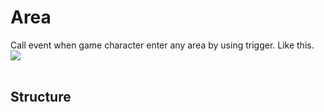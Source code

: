 # Area
Call event when game character enter any area by using trigger. Like this.
<img src="https://github.com/user-attachments/assets/79d48e72-d3fd-4140-9e07-a751a9bd3295"><br><br>

## Structure
